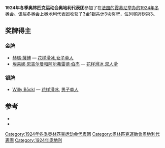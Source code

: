 **1924年冬季奥林匹克运动会奥地利代表团**参加了在[法国的](https://zh.wikipedia.org/wiki/法国 "wikilink")[霞慕尼举办的](https://zh.wikipedia.org/wiki/霞慕尼 "wikilink")[1924年冬奥会](../Page/1924年冬季奥林匹克运动会.md "wikilink")。该届冬奥会上奥地利代表团收获了3金1银共计3块奖牌，位列奖牌榜第3。

## 奖牌得主

### 金牌

  - [赫瑪·薩博](../Page/赫瑪·薩博.md "wikilink") — [花样滑冰](https://zh.wikipedia.org/wiki/1924年冬季奥林匹克运动会花样滑冰比赛 "wikilink"),[女子单人](https://zh.wikipedia.org/wiki/1924年冬季奥林匹克运动会花样滑冰比赛_-_女子单人 "wikilink")
  - [埃莱娜·恩吉尔曼和](https://zh.wikipedia.org/wiki/埃莱娜·恩吉尔曼 "wikilink")[阿尔弗雷德·伯杰](https://zh.wikipedia.org/wiki/阿尔弗雷德·伯杰 "wikilink") — [花样滑冰](https://zh.wikipedia.org/wiki/1924年冬季奥林匹克运动会花样滑冰比赛 "wikilink"),[双人滑](https://zh.wikipedia.org/wiki/1924年冬季奥林匹克运动会花样滑冰比赛_-_双人 "wikilink")

### 银牌

  - [Willy Bōckl](https://zh.wikipedia.org/wiki/Willy_Bōckl "wikilink") — [花样滑冰](https://zh.wikipedia.org/wiki/1924年冬季奥林匹克运动会花样滑冰比赛 "wikilink"), [男子单人](https://zh.wikipedia.org/wiki/1924年冬季奥林匹克运动会花样滑冰比赛_-_男子单人 "wikilink")

## 参考

  -
  -
[Category:1924年冬季奥林匹克运动会代表团](https://zh.wikipedia.org/wiki/Category:1924年冬季奥林匹克运动会代表团 "wikilink") [Category:奧林匹克運動會奧地利代表團](https://zh.wikipedia.org/wiki/Category:奧林匹克運動會奧地利代表團 "wikilink") [Category:1924年奥地利](https://zh.wikipedia.org/wiki/Category:1924年奥地利 "wikilink")